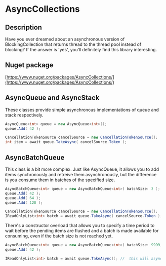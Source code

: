 AsyncCollections
================

Description
-----------

Have you ever dreamed about an asynchronous version of BlockingCollection<T> that returns thread to the thread pool instead of blocking? If the answer is 'yes', you'll definitely find this library interesting.

Nuget package
-------------

[https://www.nuget.org/packages/AsyncCollections/](https://www.nuget.org/packages/AsyncCollections/)

AsyncQueue<T> and AsyncStack<T>
-------------------------------

These classes provide simple asynchronous implementations of queue and stack respectively.

```C#
AsyncQueue<int> queue = new AsyncQueue<int>();
queue.Add( 42 );

CancellationTokenSource cancelSource = new CancellationTokenSource();
int item = await queue.TakeAsync( cancelSource.Token );
```

AsyncBatchQueue<T>
------------------

This class is a bit more complex. Just like AsyncQueue<T>, it allows you to add items synchronously and retreive them asynchronously, but the difference is you consume them in batches of the specified size.

```C#
AsyncBatchQueue<int> queue = new AsyncBatchQueue<int>( batchSize: 3 );
queue.Add( 42 );
queue.Add( 64 );
queue.Add( 128 );

CancellationTokenSource cancelSource = new CancellationTokenSource();
IReadOnlyList<int> batch = await queue.TakeAsync( cancelSource.Token );	//	this will asynchronously return a batch of 3 items
```

There's a constructor overload that allows you to specify a time period to wait before the pending items are flushed and a batch is made available for consuming, even if the batch size is not reached yet.

```C#
AsyncBatchQueue<int> queue = new AsyncBatchQueue<int>( batchSize: 9999, flushPeriod: TimeSpan.FromSeconds( 5 ) );
queue.Add( 42 );

IReadOnlyList<int> batch = await queue.TakeAsync();	//	this will asynchronously return a batch of 1 item in 5 seconds
```
